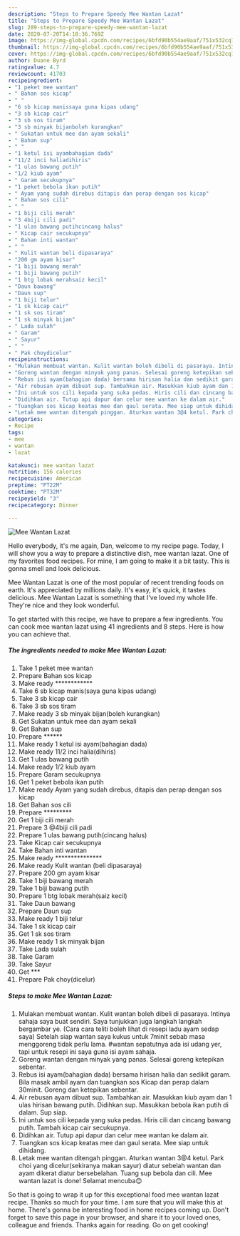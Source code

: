 ```yaml
---
description: "Steps to Prepare Speedy Mee Wantan Lazat"
title: "Steps to Prepare Speedy Mee Wantan Lazat"
slug: 289-steps-to-prepare-speedy-mee-wantan-lazat
date: 2020-07-20T14:18:36.769Z
image: https://img-global.cpcdn.com/recipes/6bfd90b554ae9aaf/751x532cq70/mee-wantan-lazat-resipi-foto-utama.jpg
thumbnail: https://img-global.cpcdn.com/recipes/6bfd90b554ae9aaf/751x532cq70/mee-wantan-lazat-resipi-foto-utama.jpg
cover: https://img-global.cpcdn.com/recipes/6bfd90b554ae9aaf/751x532cq70/mee-wantan-lazat-resipi-foto-utama.jpg
author: Duane Byrd
ratingvalue: 4.7
reviewcount: 41703
recipeingredient:
- "1 peket mee wantan"
- " Bahan sos kicap"
- " "
- "6 sb kicap manissaya guna kipas udang"
- "3 sb kicap cair"
- "3 sb sos tiram"
- "3 sb minyak bijanboleh kurangkan"
- " Sukatan untuk mee dan ayam sekali"
- " Bahan sup"
- " "
- "1 ketul isi ayambahagian dada"
- "11/2 inci haliadihiris"
- "1 ulas bawang putih"
- "1/2 kiub ayam"
- " Garam secukupnya"
- "1 peket bebola ikan putih"
- " Ayam yang sudah direbus ditapis dan perap dengan sos kicap"
- " Bahan sos cili"
- " "
- "1 biji cili merah"
- "3 4biji cili padi"
- "1 ulas bawang putihcincang halus"
- " Kicap cair secukupnya"
- " Bahan inti wantan"
- " "
- " Kulit wantan beli dipasaraya"
- "200 gm ayam kisar"
- "1 biji bawang merah"
- "1 biji bawang putih"
- "1 btg lobak merahsaiz kecil"
- "Daun bawang"
- "Daun sup"
- "1 biji telur"
- "1 sk kicap cair"
- "1 sk sos tiram"
- "1 sk minyak bijan"
- " Lada sulah"
- " Garam"
- " Sayur"
- " "
- " Pak choydicelur"
recipeinstructions:
- "Mulakan membuat wantan. Kulit wantan boleh dibeli di pasaraya. Intinya sahaja saya buat sendiri. Saya tunjukkan juga langkah langkah bergambar ye. (Cara cara teliti boleh lihat di resepi ladu ayam sedap saya) Setelah siap wantan saya kukus untuk 7minit sebab masa menggoreng tidak perlu lama. #wantan sepatutnya ada isi udang yer, tapi untuk resepi ini saya guna isi ayam sahaja."
- "Goreng wantan dengan minyak yang panas. Selesai goreng ketepikan sebentar."
- "Rebus isi ayam(bahagian dada) bersama hirisan halia dan sedikit garam. Bila masak ambil ayam dan tuangkan sos Kicap dan perap dalam 30minit. Goreng dan ketepikan sebentar."
- "Air rebusan ayam dibuat sup. Tambahkan air. Masukkan kiub ayam dan 1 ulas hirisan bawang putih. Didihkan sup. Masukkan bebola ikan putih di dalam. Sup siap."
- "Ini untuk sos cili kepada yang suka pedas. Hiris cili dan cincang bawang putih. Tambah kicap cair secukupnya."
- "Didihkan air. Tutup api dapur dan celur mee wantan ke dalam air."
- "Tuangkan sos kicap keatas mee dan gaul serata. Mee siap untuk dihidang."
- "Letak mee wantan ditengah pinggan. Aturkan wantan 3@4 ketul. Park choi yang dicelur(sekiranya makan sayur) diatur sebelah wantan dan ayam dikerat diatur bersebelahan. Tuang sup bebola dan cili. Mee wantan lazat is done! Selamat mencuba😊"
categories:
- Recipe
tags:
- mee
- wantan
- lazat

katakunci: mee wantan lazat 
nutrition: 156 calories
recipecuisine: American
preptime: "PT22M"
cooktime: "PT32M"
recipeyield: "3"
recipecategory: Dinner

---
```



![Mee Wantan Lazat](https://img-global.cpcdn.com/recipes/6bfd90b554ae9aaf/751x532cq70/mee-wantan-lazat-resipi-foto-utama.jpg)

Hello everybody, it's me again, Dan, welcome to my recipe page. Today, I will show you a way to prepare a distinctive dish, mee wantan lazat. One of my favorites food recipes. For mine, I am going to make it a bit tasty. This is gonna smell and look delicious.



Mee Wantan Lazat is one of the most popular of recent trending foods on earth. It's appreciated by millions daily. It's easy, it's quick, it tastes delicious. Mee Wantan Lazat is something that I've loved my whole life. They're nice and they look wonderful.


To get started with this recipe, we have to prepare a few ingredients. You can cook mee wantan lazat using 41 ingredients and 8 steps. Here is how you can achieve that.

<!--inarticleads1-->

##### The ingredients needed to make Mee Wantan Lazat:

1. Take 1 peket mee wantan
1. Prepare  Bahan sos kicap
1. Make ready  ************
1. Take 6 sb kicap manis(saya guna kipas udang)
1. Take 3 sb kicap cair
1. Take 3 sb sos tiram
1. Make ready 3 sb minyak bijan(boleh kurangkan)
1. Get  Sukatan untuk mee dan ayam sekali
1. Get  Bahan sup
1. Prepare  ******
1. Make ready 1 ketul isi ayam(bahagian dada)
1. Make ready 11/2 inci halia(dihiris)
1. Get 1 ulas bawang putih
1. Make ready 1/2 kiub ayam
1. Prepare  Garam secukupnya
1. Get 1 peket bebola ikan putih
1. Make ready  Ayam yang sudah direbus, ditapis dan perap dengan sos kicap
1. Get  Bahan sos cili
1. Prepare  *********
1. Get 1 biji cili merah
1. Prepare 3 @4biji cili padi
1. Prepare 1 ulas bawang putih(cincang halus)
1. Take  Kicap cair secukupnya
1. Take  Bahan inti wantan
1. Make ready  ***************
1. Make ready  Kulit wantan (beli dipasaraya)
1. Prepare 200 gm ayam kisar
1. Take 1 biji bawang merah
1. Take 1 biji bawang putih
1. Prepare 1 btg lobak merah(saiz kecil)
1. Take Daun bawang
1. Prepare Daun sup
1. Make ready 1 biji telur
1. Take 1 sk kicap cair
1. Get 1 sk sos tiram
1. Make ready 1 sk minyak bijan
1. Take  Lada sulah
1. Take  Garam
1. Take  Sayur
1. Get  ***
1. Prepare  Pak choy(dicelur)




<!--inarticleads2-->

##### Steps to make Mee Wantan Lazat:

1. Mulakan membuat wantan. Kulit wantan boleh dibeli di pasaraya. Intinya sahaja saya buat sendiri. Saya tunjukkan juga langkah langkah bergambar ye. (Cara cara teliti boleh lihat di resepi ladu ayam sedap saya) Setelah siap wantan saya kukus untuk 7minit sebab masa menggoreng tidak perlu lama. #wantan sepatutnya ada isi udang yer, tapi untuk resepi ini saya guna isi ayam sahaja.
1. Goreng wantan dengan minyak yang panas. Selesai goreng ketepikan sebentar.
1. Rebus isi ayam(bahagian dada) bersama hirisan halia dan sedikit garam. Bila masak ambil ayam dan tuangkan sos Kicap dan perap dalam 30minit. Goreng dan ketepikan sebentar.
1. Air rebusan ayam dibuat sup. Tambahkan air. Masukkan kiub ayam dan 1 ulas hirisan bawang putih. Didihkan sup. Masukkan bebola ikan putih di dalam. Sup siap.
1. Ini untuk sos cili kepada yang suka pedas. Hiris cili dan cincang bawang putih. Tambah kicap cair secukupnya.
1. Didihkan air. Tutup api dapur dan celur mee wantan ke dalam air.
1. Tuangkan sos kicap keatas mee dan gaul serata. Mee siap untuk dihidang.
1. Letak mee wantan ditengah pinggan. Aturkan wantan 3@4 ketul. Park choi yang dicelur(sekiranya makan sayur) diatur sebelah wantan dan ayam dikerat diatur bersebelahan. Tuang sup bebola dan cili. Mee wantan lazat is done! Selamat mencuba😊




So that is going to wrap it up for this exceptional food mee wantan lazat recipe. Thanks so much for your time. I am sure that you will make this at home. There's gonna be interesting food in home recipes coming up. Don't forget to save this page in your browser, and share it to your loved ones, colleague and friends. Thanks again for reading. Go on get cooking!

